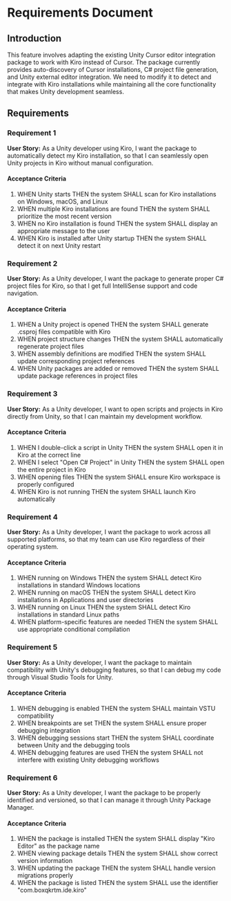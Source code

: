 # Requirements Document

## Introduction

This feature involves adapting the existing Unity Cursor editor integration package to work with Kiro instead of Cursor. The package currently provides auto-discovery of Cursor installations, C# project file generation, and Unity external editor integration. We need to modify it to detect and integrate with Kiro installations while maintaining all the core functionality that makes Unity development seamless.

## Requirements

### Requirement 1

**User Story:** As a Unity developer using Kiro, I want the package to automatically detect my Kiro installation, so that I can seamlessly open Unity projects in Kiro without manual configuration.

#### Acceptance Criteria

1. WHEN Unity starts THEN the system SHALL scan for Kiro installations on Windows, macOS, and Linux
2. WHEN multiple Kiro installations are found THEN the system SHALL prioritize the most recent version
3. WHEN no Kiro installation is found THEN the system SHALL display an appropriate message to the user
4. WHEN Kiro is installed after Unity startup THEN the system SHALL detect it on next Unity restart

### Requirement 2

**User Story:** As a Unity developer, I want the package to generate proper C# project files for Kiro, so that I get full IntelliSense support and code navigation.

#### Acceptance Criteria

1. WHEN a Unity project is opened THEN the system SHALL generate .csproj files compatible with Kiro
2. WHEN project structure changes THEN the system SHALL automatically regenerate project files
3. WHEN assembly definitions are modified THEN the system SHALL update corresponding project references
4. WHEN Unity packages are added or removed THEN the system SHALL update package references in project files

### Requirement 3

**User Story:** As a Unity developer, I want to open scripts and projects in Kiro directly from Unity, so that I can maintain my development workflow.

#### Acceptance Criteria

1. WHEN I double-click a script in Unity THEN the system SHALL open it in Kiro at the correct line
2. WHEN I select "Open C# Project" in Unity THEN the system SHALL open the entire project in Kiro
3. WHEN opening files THEN the system SHALL ensure Kiro workspace is properly configured
4. WHEN Kiro is not running THEN the system SHALL launch Kiro automatically

### Requirement 4

**User Story:** As a Unity developer, I want the package to work across all supported platforms, so that my team can use Kiro regardless of their operating system.

#### Acceptance Criteria

1. WHEN running on Windows THEN the system SHALL detect Kiro installations in standard Windows locations
2. WHEN running on macOS THEN the system SHALL detect Kiro installations in Applications and user directories
3. WHEN running on Linux THEN the system SHALL detect Kiro installations in standard Linux paths
4. WHEN platform-specific features are needed THEN the system SHALL use appropriate conditional compilation

### Requirement 5

**User Story:** As a Unity developer, I want the package to maintain compatibility with Unity's debugging features, so that I can debug my code through Visual Studio Tools for Unity.

#### Acceptance Criteria

1. WHEN debugging is enabled THEN the system SHALL maintain VSTU compatibility
2. WHEN breakpoints are set THEN the system SHALL ensure proper debugging integration
3. WHEN debugging sessions start THEN the system SHALL coordinate between Unity and the debugging tools
4. WHEN debugging features are used THEN the system SHALL not interfere with existing Unity debugging workflows

### Requirement 6

**User Story:** As a Unity developer, I want the package to be properly identified and versioned, so that I can manage it through Unity Package Manager.

#### Acceptance Criteria

1. WHEN the package is installed THEN the system SHALL display "Kiro Editor" as the package name
2. WHEN viewing package details THEN the system SHALL show correct version information
3. WHEN updating the package THEN the system SHALL handle version migrations properly
4. WHEN the package is listed THEN the system SHALL use the identifier "com.boxqkrtm.ide.kiro"